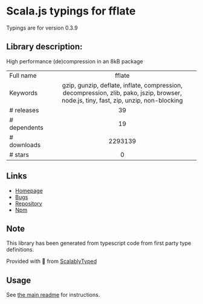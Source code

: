 
# Scala.js typings for fflate

Typings are for version 0.3.9

## Library description:
High performance (de)compression in an 8kB package

|                    |                 |
| ------------------ | :-------------: |
| Full name          | fflate |
| Keywords           | gzip, gunzip, deflate, inflate, compression, decompression, zlib, pako, jszip, browser, node.js, tiny, fast, zip, unzip, non-blocking |
| # releases         | 39 |
| # dependents       | 19 |
| # downloads        | 2293139 |
| # stars            | 0 |

## Links
- [Homepage](https://101arrowz.github.io/fflate)
- [Bugs](https://github.com/101arrowz/fflate/issues)
- [Repository](https://github.com/101arrowz/fflate)
- [Npm](https://www.npmjs.com/package/fflate)
    


## Note
This library has been generated from typescript code from first party type definitions.

Provided with :purple_heart: from [ScalablyTyped](https://github.com/oyvindberg/ScalablyTyped)

## Usage
See [the main readme](../../readme.md) for instructions.


